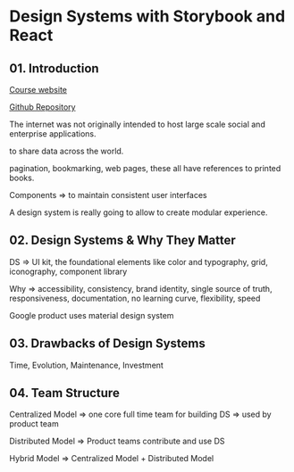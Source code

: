 # Design Systems with Storybook and React

## 01. Introduction

[Course website](https://fem-design-systems.netlify.app/)

[Github Repository](https://github.com/emmabostian/fem-design-systems)

The internet was not originally intended to host large scale social and enterprise applications.

to share data across the world.

pagination, bookmarking, web pages, these all have references to printed books.

Components => to maintain consistent user interfaces

A design system is really going to allow to create modular experience.

## 02. Design Systems & Why They Matter

DS => UI kit, the foundational elements like color and typography, grid, iconography, component library

Why => accessibility, consistency, brand identity, single source of truth, responsiveness, documentation, no learning curve, flexibility, speed

Google product uses material design system

## 03. Drawbacks of Design Systems

Time, Evolution, Maintenance, Investment

## 04. Team Structure

Centralized Model => one core full time team for building DS => used by product team

Distributed Model => Product teams contribute and use DS

Hybrid Model => Centralized Model + Distributed Model
